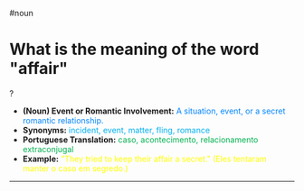 #noun

# What is the meaning of the word "affair"
?
* **(Noun) Event or Romantic Involvement:** <span style="color:rgb(0, 132, 255)">A situation, event, or a secret romantic relationship.</span>
* **Synonyms:** <span style="color:rgb(0, 176, 240)">incident, event, matter, fling, romance</span>
* **Portuguese Translation:** <span style="color:rgb(0, 176, 80)">caso, acontecimento, relacionamento extraconjugal</span>
* **Example:** <span style="color:rgb(255, 255, 0)">"They tried to keep their affair a secret." (Eles tentaram manter o caso em segredo.)</span>
---
<!--SR:!2025-08-05,35,270-->
